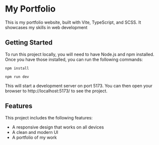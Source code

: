 # My Portfolio

This is my portfolio website, built with Vite, TypeScript, and SCSS. It showcases my skills in web development

## Getting Started

To run this project locally, you will need to have Node.js and npm installed. Once you have those installed, you can run the following commands:

```shell
npm install
```

```shell
npm run dev
```

This will start a development server on port 5173. You can then open your browser to http://localhost:5173/ to see the project.

## Features

This project includes the following features:

- A responsive design that works on all devices
- A clean and modern UI
- A portfolio of my work
